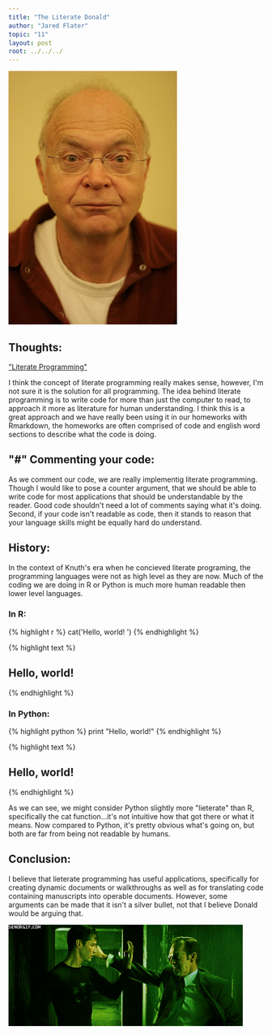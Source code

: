 ```yaml
---
title: "The Literate Donald"
author: "Jared Flater"
topic: "11"
layout: post
root: ../../../
---
```

![](images/knuth_jf.jpg)

## Thoughts:

["Literate Programming"](https://channel9.msdn.com/Events/useR-international-R-User-conference/useR2016/Literate-Programming)

I think the concept of literate programming really makes sense, however, I'm not sure it is the solution for all programming. The idea behind literate programming is to write code for more than just the computer to read, to approach it more as literature for human understanding. I think this is a great approach and we have really been using it in our homeworks with Rmarkdown, the homeworks are often comprised of code and english word sections to describe what the code is doing. 

## "#" Commenting your code:

As we comment our code, we are really implementig literate programming. Though I would like to pose a counter argument, that we should be able to write code for most applications that should be understandable by the reader. Good code shouldn't need a lot of comments saying what it's doing. Second, if your code isn't readable as code, then it stands to reason that your language skills might be equally hard do understand. 

## History:

In the context of Knuth's era when he concieved literate programing, the programming languages were not as high level as they are now. Much of the coding we are doing in R or Python is much more human readable then lower level languages. 

### In R:

{% highlight r %}
cat('Hello, world!
')
{% endhighlight %}



{% highlight text %}
## Hello, world!
{% endhighlight %}

### In Python:

{% highlight python %}
print "Hello, world!"
{% endhighlight %}




{% highlight text %}
## Hello, world!
{% endhighlight %}

As we can see, we might consider Python slightly more "lieterate" than R, specifically the cat function...it's not intuitive how that got there or what it means. Now compared to Python, it's pretty obvious what's going on, but both are far from being not readable by humans. 

## Conclusion:

I believe that lieterate programming has useful applications, specifically for creating dynamic documents or walkthroughs as well as for translating code containing manuscripts into operable documents. However, some arguments can be made that it isn't a silver bullet, not that I believe Donald would be arguing that.

![](images/matrix_jf.gif)


